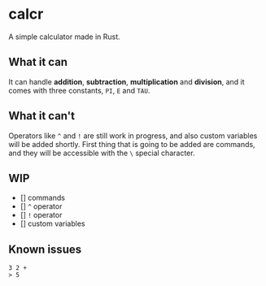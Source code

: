 # calcr
A simple calculator made in Rust.

## What it can
It can handle **addition**, **subtraction**, **multiplication** and **division**, and it comes with three constants, `PI`, `E` and `TAU`.

## What it can't
Operators like `^` and `!` are still work in progress, and also custom variables will be added shortly. First thing that is going to be added are commands, and they will be accessible with the `\` special character.

## WIP
- [] commands
- [] `^` operator
- [] `!` operator
- [] custom variables

## Known issues
```
3 2 +
> 5
```